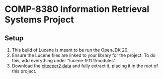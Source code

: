 # COMP-8380 Information Retrieval Systems Project

## Setup

1. This build of Lucene is meant to be run the OpenJDK 20.
2. Ensure the Lucene files are linked to your library for the project. To do this, add everything under "lucene-9.11.1/modules".
3. Download the [citeceer2 data](https://jlu.myweb.cs.uwindsor.ca/8380/citeseer2.tar.gz "citeceer2 Data") and fully extract it, placing it in the root of this project.